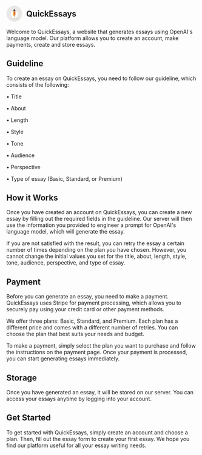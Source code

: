 <h2 style="display: flex; align-items: center;"><img src="public/profilepic.jpg" alt="QuickEssays Logo" style="width: 2em; height: 2em; border-radius: 50%; margin-right: 0.5em;"> QuickEssays</h2>

Welcome to QuickEssays, a website that generates essays using OpenAI's language model. Our platform allows you to create an account, make payments, create and store essays.

## Guideline
To create an essay on QuickEssays, you need to follow our guideline, which consists of the following:

• Title

• About

• Length

• Style

• Tone

• Audience

• Perspective

• Type of essay (Basic, Standard, or Premium)

## How it Works
Once you have created an account on QuickEssays, you can create a new essay by filling out the required fields in the guideline. Our server will then use the information you provided to engineer a prompt for OpenAI's language model, which will generate the essay.

If you are not satisfied with the result, you can retry the essay a certain number of times depending on the plan you have chosen. However, you cannot change the initial values you set for the title, about, length, style, tone, audience, perspective, and type of essay.

## Payment
Before you can generate an essay, you need to make a payment. QuickEssays uses Stripe for payment processing, which allows you to securely pay using your credit card or other payment methods.

We offer three plans: Basic, Standard, and Premium. Each plan has a different price and comes with a different number of retries. You can choose the plan that best suits your needs and budget.

To make a payment, simply select the plan you want to purchase and follow the instructions on the payment page. Once your payment is processed, you can start generating essays immediately.

## Storage
Once you have generated an essay, it will be stored on our server. You can access your essays anytime by logging into your account.

## Get Started
To get started with QuickEssays, simply create an account and choose a plan. Then, fill out the essay form to create your first essay. We hope you find our platform useful for all your essay writing needs.
